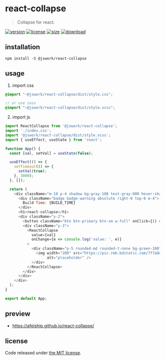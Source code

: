 # react-collapse
> Collapse for react.

[![version][version-image]][version-url]
[![license][license-image]][license-url]
[![size][size-image]][size-url]
[![download][download-image]][download-url]

## installation
```shell
npm install -S @jswork/react-collapse
```

## usage
1. import css
  ```scss
  @import "~@jswork/react-collapse/dist/style.css";

  // or use sass
  @import "~@jswork/react-collapse/dist/style.scss";
  ```
2. import js
  ```js
  import ReactCollapse from '@jswork/react-collapse';
  import './index.css';
  import '@jswork/react-collapse/dist/style.scss';
  import { useEffect, useState } from 'react';

  function App() {
    const [val, setVal] = useState(false);

    useEffect(() => {
      setTimeout(() => {
        setVal(true);
      }, 3000);
    }, []);

    return (
      <div className="m-10 p-4 shadow bg-gray-100 text-gray-800 hover:shadow-md transition-all">
        <div className="badge badge-warning absolute right-0 top-0 m-4">
          Build Time: {BUILD_TIME}
        </div>
        <h1>react-collapse</h1>
        <div className="y-2">
          <button className="btn btn-primary btn-sm w-full" onClick={() => setVal(!val)}>Toggle - {String(val)}</button>
          <div className="y-3">
            <ReactCollapse
              value={val}
              onChange={e => console.log('value: ', e)}
            >
              <div className="p-5 rounded-md rounded-t-none bg-green-100">
                <img width="200" src="https://pic.rmb.bdstatic.com/7f7a8d7b247d3aa430010f10a5765239.jpeg"
                     alt="placeholder" />
              </div>
            </ReactCollapse>
          </div>
        </div>
      </div>
    );
  }

  export default App;
  ```

## preview
- https://afeiship.github.io/react-collapse/

## license
Code released under [the MIT license](https://github.com/afeiship/react-collapse/blob/master/LICENSE.txt).

[version-image]: https://img.shields.io/npm/v/@jswork/react-collapse
[version-url]: https://npmjs.org/package/@jswork/react-collapse

[license-image]: https://img.shields.io/npm/l/@jswork/react-collapse
[license-url]: https://github.com/afeiship/react-collapse/blob/master/LICENSE.txt

[size-image]: https://img.shields.io/bundlephobia/minzip/@jswork/react-collapse
[size-url]: https://github.com/afeiship/react-collapse/blob/master/dist/react-collapse.min.js

[download-image]: https://img.shields.io/npm/dm/@jswork/react-collapse
[download-url]: https://www.npmjs.com/package/@jswork/react-collapse
